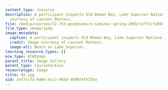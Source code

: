 ```yaml
---
content_type: resource
description: A participant inspects Old Woman Bay, Lake Superior National Park. Images
  courtesy of Laurent Montesi.
file: /media/courses/12-753-geodynamics-seminar-spring-2005/1ef7ccfa0486bcc3403d4690f4f437ba_02.jpg
file_type: image/jpeg
image_metadata:
  caption: A participant inspects Old Woman Bay, Lake Superior National Park.
  credit: Image courtesy of Laurent Montesi.
  image-alt: Beach on Lake Superior.
learning_resource_types: []
ocw_type: OCWImage
parent_title: Image Gallery
parent_type: CourseSection
resourcetype: Image
title: 02.jpg
uid: 1ef7ccfa-0486-bcc3-403d-4690f4f437ba
---
```

